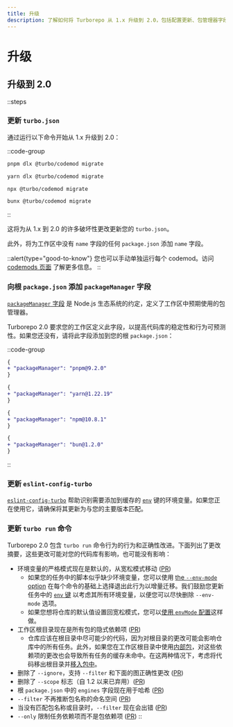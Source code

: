 ```yaml
---
title: 升级
description: 了解如何将 Turborepo 从 1.x 升级到 2.0，包括配置更新、包管理器字段添加和行为变更。
---
```


# 升级

## 升级到 2.0

::steps
### 更新 `turbo.json`

通过运行以下命令开始从 1.x 升级到 2.0：

::code-group
```bash [pnpm]
pnpm dlx @turbo/codemod migrate
```

```bash [yarn]
yarn dlx @turbo/codemod migrate
```

```bash [npm]
npx @turbo/codemod migrate
```

```bash [bun (Beta)]
bunx @turbo/codemod migrate
```
::

这将为从 1.x 到 2.0 的许多破坏性更改更新您的 `turbo.json`。

此外，将为工作区中没有 `name` 字段的任何 `package.json` 添加 `name` 字段。

::alert{type="good-to-know"}
您也可以手动单独运行每个 codemod。访问 [codemods 页面](/docs/reference/turbo-codemod#turborepo-2x) 了解更多信息。
::

### 向根 `package.json` 添加 `packageManager` 字段

[`packageManager` 字段](https://nodejs.org/api/packages.html#packagemanager) 是 Node.js 生态系统的约定，定义了工作区中预期使用的包管理器。

Turborepo 2.0 要求您的工作区定义此字段，以提高代码库的稳定性和行为可预测性。如果您还没有，请将此字段添加到您的根 `package.json`：

::code-group
```diff [pnpm]
{
+ "packageManager": "pnpm@9.2.0"
}
```

```diff [yarn]
{
+ "packageManager": "yarn@1.22.19"
}
```

```diff [npm]
{
+ "packageManager": "npm@10.8.1"
}
```

```diff [bun (Beta)]
{
+ "packageManager": "bun@1.2.0"
}
```
::

### 更新 `eslint-config-turbo`

[`eslint-config-turbo`](/docs/reference/eslint-config-turbo) 帮助识别需要添加到缓存的 [`env`](/docs/reference/configuration#env) 键的环境变量。如果您正在使用它，请确保将其更新为与您的主要版本匹配。

### 更新 `turbo run` 命令

Turborepo 2.0 包含 `turbo run` 命令行为的行为和正确性改进。下面列出了更改摘要，这些更改可能对您的代码库有影响，也可能没有影响：

- 环境变量的严格模式现在是默认的，从宽松模式移动 ([PR](https://github.com/vercel/turborepo/pull/8182))
  - 如果您的任务中的脚本似乎缺少环境变量，您可以使用 [the `--env-mode` option](/docs/reference/run#--env-mode-option) 在每个命令的基础上选择退出此行为以增量迁移。我们鼓励您更新任务中的 [`env` 键](/docs/reference/configuration#env) 以考虑其所有环境变量，以便您可以尽快删除 `--env-mode` 选项。
  - 如果您想将仓库的默认值设置回宽松模式，您可以[使用 `envMode` 配置](/docs/reference/configuration#envmode)这样做。
- 工作区根目录现在是所有包的隐式依赖项 ([PR](https://github.com/vercel/turborepo/pull/8202))
  - 仓库应该在根目录中尽可能少的代码，因为对根目录的更改可能会影响仓库中的所有任务。此外，如果您在工作区根目录中使用[内部包](/docs/core-concepts/internal-packages)，对这些依赖项的更改也会导致所有任务的缓存未命中。在这两种情况下，考虑将代码移出根目录并[移入包中](/docs/crafting-your-repository/structuring-a-repository)。
- 删除了 `--ignore`，支持 `--filter` 和下面的图正确性更改 ([PR](https://github.com/vercel/turborepo/pull/8201))
- 删除了 `--scope` 标志（自 1.2 以来已弃用）([PR](https://github.com/vercel/turborepo/pull/7970))
- 根 `package.json` 中的 `engines` 字段现在用于哈希 ([PR](https://github.com/vercel/turborepo/pull/8173))
- `--filter` 不再推断包名称的命名空间 ([PR](https://github.com/vercel/turborepo/pull/8137))
- 当没有匹配包名称或目录时，`--filter` 现在会出错 ([PR](https://github.com/vercel/turborepo/pull/8142))
- `--only` 限制任务依赖项而不是包依赖项 ([PR](https://github.com/vercel/turborepo/pull/8163))
::
